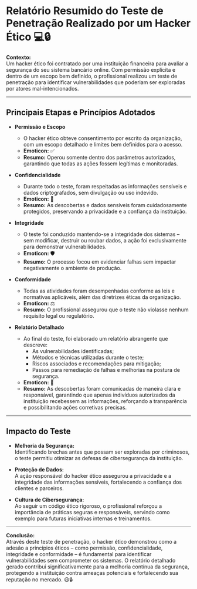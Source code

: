 # Relatório Resumido do Teste de Penetração Realizado por um Hacker Ético 💻🔒

**Contexto:**  
Um hacker ético foi contratado por uma instituição financeira para avaliar a segurança do seu sistema bancário online. Com permissão explícita e dentro de um escopo bem definido, o profissional realizou um teste de penetração para identificar vulnerabilidades que poderiam ser exploradas por atores mal-intencionados.

---

## Principais Etapas e Princípios Adotados

- **Permissão e Escopo**  
  - O hacker ético obteve consentimento por escrito da organização, com um escopo detalhado e limites bem definidos para o acesso.  
  - **Emoticon:** ✅  
  - **Resumo:** Operou somente dentro dos parâmetros autorizados, garantindo que todas as ações fossem legítimas e monitoradas.

- **Confidencialidade**  
  - Durante todo o teste, foram respeitadas as informações sensíveis e dados criptografados, sem divulgação ou uso indevido.  
  - **Emoticon:** 🔐  
  - **Resumo:** As descobertas e dados sensíveis foram cuidadosamente protegidos, preservando a privacidade e a confiança da instituição.

- **Integridade**  
  - O teste foi conduzido mantendo-se a integridade dos sistemas – sem modificar, destruir ou roubar dados, a ação foi exclusivamente para demonstrar vulnerabilidades.  
  - **Emoticon:** 🛡️  
  - **Resumo:** O processo focou em evidenciar falhas sem impactar negativamente o ambiente de produção.

- **Conformidade**  
  - Todas as atividades foram desempenhadas conforme as leis e normativas aplicáveis, além das diretrizes éticas da organização.  
  - **Emoticon:** ⚖️  
  - **Resumo:** O profissional assegurou que o teste não violasse nenhum requisito legal ou regulatório.

- **Relatório Detalhado**  
  - Ao final do teste, foi elaborado um relatório abrangente que descreve:
    - As vulnerabilidades identificadas;
    - Métodos e técnicas utilizadas durante o teste;
    - Riscos associados e recomendações para mitigação;
    - Passos para remediação de falhas e melhorias na postura de segurança.
  - **Emoticon:** 📄  
  - **Resumo:** As descobertas foram comunicadas de maneira clara e responsável, garantindo que apenas indivíduos autorizados da instituição recebessem as informações, reforçando a transparência e possibilitando ações corretivas precisas.

---

## Impacto do Teste

- **Melhoria da Segurança:**  
  Identificando brechas antes que possam ser exploradas por criminosos, o teste permitiu otimizar as defesas de cibersegurança da instituição.

- **Proteção de Dados:**  
  A ação responsável do hacker ético assegurou a privacidade e a integridade das informações sensíveis, fortalecendo a confiança dos clientes e parceiros.

- **Cultura de Cibersegurança:**  
  Ao seguir um código ético rigoroso, o profissional reforçou a importância de práticas seguras e responsáveis, servindo como exemplo para futuras iniciativas internas e treinamentos.

---

**Conclusão:**  
Através deste teste de penetração, o hacker ético demonstrou como a adesão a princípios éticos – como permissão, confidencialidade, integridade e conformidade – é fundamental para identificar vulnerabilidades sem comprometer os sistemas. O relatório detalhado gerado contribui significativamente para a melhoria contínua da segurança, protegendo a instituição contra ameaças potenciais e fortalecendo sua reputação no mercado. 😃🔒
